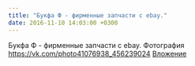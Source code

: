 ```yaml
---
title: "Букфа Ф - фирменные запчасти с ebay."
date: 2016-11-10 14:03:00 +0300
---
```


Букфа Ф - фирменные запчасти с ebay.
Фотография
<a class="vk-attach" href="https://vk.com/photo41076938_456239024">https://vk.com/photo41076938_456239024</a>
<a class="vk-attach" href="https://vk.com/photo41076938_456239024">Вложение</a>
